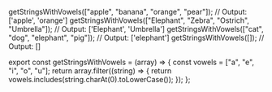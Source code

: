 getStringsWithVowels(["apple", "banana", "orange", "pear"]); // Output: ['apple', 'orange']
getStringsWithVowels(["Elephant", "Zebra", "Ostrich", "Umbrella"]); // Output: ['Elephant', 'Umbrella']
getStringsWithVowels(["cat", "dog", "elephant", "pig"]); // Output: ['elephant']
getStringsWithVowels([]); // Output: []

export const getStringsWithVowels = (array) => {
  const vowels = ["a", "e", "i", "o", "u"];
  return array.filter((string) => {
    return vowels.includes(string.charAt(0).toLowerCase());
  });
};
